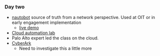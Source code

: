 ### Day two

  * [nautobot](https://github.com/nautobot/nautobot) source of truth from a network perspective. Used at OIT or in early engagement implementation
    * [live demo](https://demo.nautobot.com/)
  * [Cloud automation lab](https://events.experiences.redhat.com/widget/redhat/rhaf22/SessionCatalog2022/session/1661439802703001LPZA)
  * Palo Alto expert led the class on the cloud. 
  * [CyberArk](https://www.conjur.org/)
    * Need to investigate this a little more
